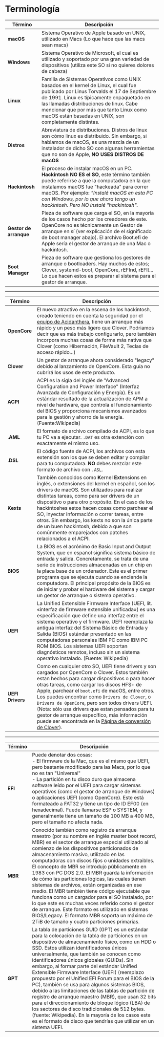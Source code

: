 # Terminología

Término | Descripción
--- | ---
**macOS**        | Sistema Operativo de Apple basado en UNIX, utilizado en Macs (Lo que hace que las macs sean macs)  
**Windows**      | Sistema Operativo de Microsoft, el cual es utilizado y soportado por una gran variedad de dispositivos (utiliza este SO si no quieres dolores de cabeza) 
**Linux**        | Familia de Sistemas Operativos como UNIX basados en el kernel de Linux, el cual fue publicado por Linus Torvalds el 17 de Septiembre de 1991. Linux es típicamente enpaquetado en las llamadas distribuciones de linux. Cabe mencionar que por más que tanto Linux como macOS están basadas en UNIX, son completamente distintas.
**Distros**      | Abreviatura de distribuciones. Distros de linux son cómo linux es distribuido. Sin embargo, si hablamos de macOS, es una mezcla de un instalador de dicho SO con algunas herramientas que no son de Apple, **NO USES DISTROS DE macOS**
**Hackintosh**   | El proceso de instalar macOS en un PC. **Hackintosh NO ES el SO**, este término también puede referirse a que la computadora en la que instalamos macOS fue "hackeada" para correr macOS. Por ejemplo: *"Instalé macOS en esta PC con Windows, por lo que ahora tengo un hackintosh. Pero NO instalé "hackintosh".* 
**Gestor de arranque**   | Pieza de software que carga el SO, en la mayoría de los casos hecho por los creadores de este. OpenCore no es técnicamente un Gestor de arranque en sí (ver explicación de el significado de boot manager abajo). El archivo Boot.efi de Apple sería el gestor de arranque de una Mac o hackintosh.
**Boot Manager** | Pieza de software que gestiona los gestores de arranque o bootloaders. Hay muchos de estos; Clover, systemd-boot, OpenCore, rEFInd, rEFIt... Lo que hacen estos es preparar al sistema para el gestor de arranque.
---
Término | Descripción
--- | ---
**OpenCore**   | El nuevo atractivo en la escena de los hackintosh, creado teniendo en cuenta la seguridad por el [equipo de Acidanthera](https://github.com/acidanthera), tiene un arranque más rápido y un peso más ligero que Clover. Podriamos decir que es más trabajo configurarlo, pero también incorpora muchas cosas de forma más nativa que Clover (como Hibernación, FileVault 2, Teclas de acceso rápido...)
**Clover**  | Un gestor de arranque ahora considerado "legacy" debido al lanzamiento de OpenCore. Esta guía no cubrirá los usos de este producto. 
**ACPI**  | ACPI es la sigla del inglés de "Advanced Configuration and Power Interface" (Interfaz Avanzada de Configuración y Energía). Es un estándar resultado de la actualización de APM a nivel de hardware, que controla el funcionamiento del BIOS y proporciona mecanismos avanzados para la gestión y ahorro de la energía. (Fuente:Wikipedia)
**.AML** | El formato de archivo compilado de ACPI, es lo que tu PC va a ejecutar. `.DAT` es otra extención con exactamente el mismo uso. 
**.DSL** | El código fuente de ACPI, los archivos con esta extensión son los que se deben editar y compilar para tu computadora. **NO** debes mezclar este formato de archivo con `.ASL`.
**Kexts**   | También conocidos como **K**ernel **Ext**ensions en inglés, o extensiones del kernel en español, son los drivers de macOS. Son utilizados para realizar distintas tareas, como para ser drivers de un dispositivo o para otro propósito. En el caso de los hackintoshes estos hacen cosas como parchear el SO, inyectar información o correr tareas, entre otros. Sin embargo, los kexts no son la única parte de un buen hackintosh, debido a que son comúnmente emparejados con patches relacionados a el ACPI.
**BIOS**  | La BIOS es el acrónimo de Basic Input and Output System, que en español significa sistema básico de entrada y salida. Concretamente, se trata de una serie de instrucciones almacenadas en un chip en la placa base de un ordenador. Este es el primer programa que se ejecuta cuando se enciende la computadora. El principal propósito de la BIOS es de iniciar y probar el hardware del sistema y cargar un gestor de arranque o sistema operativo.
**UEFI**  | La Unified Extensible Firmware Interface (UEFI, lit. «interfaz de firmware extensible unificada») es una especificación que define una interfaz entre el sistema operativo y el firmware. UEFI reemplaza la antigua interfaz del Sistema Básico de Entrada y Salida (BIOS) estándar presentado en las computadoras personales IBM PC como IBM PC ROM BIOS. Los sistemas UEFI soportan diagnósticos remotos, incluso sin un sistema operativo instalado. (Fuente: Wikipedia)
**UEFI Drivers** | Como en cualquier otro SO, UEFI tiene drivers y son cargados por OpenCore o Clover. Estos también estan hechos para cargar dispositivos o para hacer otras tareas, como cargar los discos HFS+ de Apple, parchear el `boot.efi` de macOS, entre otros. Los puedes encontrar como `Drivers de Clover`, o  `Drivers de OpenCore`, pero son todos drivers UEFI. (Nota: sólo usa drivers que estan pensados para tu gestor de arranque específico, más información puede ser encontrada en la [Página de conversión de Clover](https://github.com/dortania/OpenCore-Install-Guide/tree/master/clover-conversion)).
---
Término | Descripción
--- | ---
**EFI**   | Puede denotar dos cosas: <br/> - El firmware de la Mac, que es el mismo que UEFI, pero bastante modificado para las Macs, por lo que no es tan "Universal" <br/> - La partición en tu disco duro que almacena software leído por el UEFI para cargar sistemas operativos (como el gestor de arranque de Windows) o aplicaciones UEFI (como OpenCore). Este está formateado a FAT32 y tiene un tipo de ID EF00 (en hexadecimal). Puede llamarse ESP o SYSTEM, y generalmente tiene un tamaño de 100 MB a 400 MB, pero el tamaño no afecta nada.
**MBR**   | Conocido también como registro de arranque maestro (por su nombre en inglés master boot record, MBR) es el sector de arranque especial utilizado al comienzo de los dispositivos particionados de almacenamiento masivo, utilizado en las computadoras con discos fijos o unidades extraibles. El concepto de MBR se introdujo públicamente en 1983 con PC DOS 2.0. El MBR guarda la información de cómo las particiones lógicas, las cuales tienen sistemas de archivos, están organizadas en ese medio. El MBR también tiene código ejecutable que funciona como un cargador para el SO instalado, por lo que este es muchas veces referido como el gestor de arranque. Este formato es utilizado en sistemas BIOS/Legacy. El formato MBR soporta un máximo de 2TiB de tamaño y cuatro particiones primarias.
**GPT**   | La tabla de particiones GUID (GPT) es un estándar para la colocación de la tabla de particiones en un dispositivo de almacenamiento físico, como un HDD o SSD. Estos utilizan identificadores únicos universalmente, que también se conocen como identificadores únicos globales (GUIDs). Sin embargo, al formar parte del estándar Unified Extensible Firmware Interface (UEFI) (reemplazo propuesto por el Unified EFI Forum para el BIOS de la PC), también se usa para algunos sistemas BIOS, debido a las limitaciones de las tablas de partición de registro de arranque maestro (MBR), que usan 32 bits para el direccionamiento de bloque lógico (LBA) de los sectores de disco tradicionales de 512 bytes. (fuente: Wikipedia). En la mayoría de los casos este es el formato de disco que tendrías que utilizar en un sistema UEFI.

